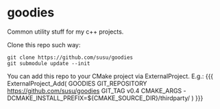 goodies
=======

Common utility stuff for my c++ projects.

Clone this repo such way:
```
git clone https://github.com/susu/goodies
git submodule update --init
```

You can add this repo to your CMake project via ExternalProject. E.g.:
{{{
ExternalProject_Add(
    GOODIES
    GIT_REPOSITORY https://github.com/susu/goodies
    GIT_TAG v0.4
    CMAKE_ARGS -DCMAKE_INSTALL_PREFIX=${CMAKE_SOURCE_DIR}/thirdparty/
    )
}}}

